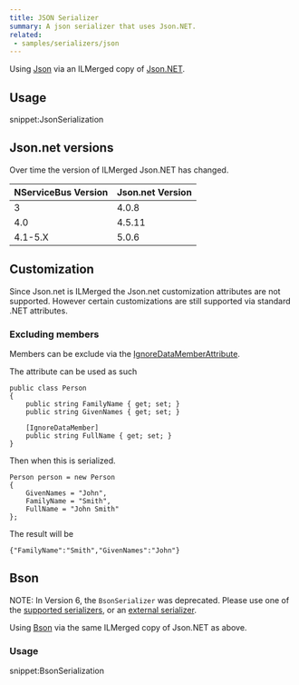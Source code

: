 ```yaml
---
title: JSON Serializer
summary: A json serializer that uses Json.NET.
related:
 - samples/serializers/json
---
```


Using [Json](https://en.wikipedia.org/wiki/Json) via an ILMerged copy of [Json.NET](http://www.newtonsoft.com/json).


## Usage

snippet:JsonSerialization


## Json.net versions

Over time the version of ILMerged Json.NET has changed.

| NServiceBus Version | Json.net Version |
|---|---|
| 3  | 4.0.8 |
| 4.0 | 4.5.11 |
| 4.1-5.X | 5.0.6 |


## Customization

Since Json.net is ILMerged the Json.net customization attributes are not supported. However certain customizations are still supported via standard .NET attributes.


### Excluding members

Members can be exclude via the [IgnoreDataMemberAttribute](https://msdn.microsoft.com/en-us/library/system.runtime.serialization.ignoredatamemberattribute.aspx).

The attribute can be used as such

```
public class Person
{
    public string FamilyName { get; set; }
    public string GivenNames { get; set; }

    [IgnoreDataMember]
    public string FullName { get; set; }
}
```

Then when this is serialized.

```
Person person = new Person
{
    GivenNames = "John",
    FamilyName = "Smith",
    FullName = "John Smith"
};
```

The result will be

```
{"FamilyName":"Smith","GivenNames":"John"}
```


## Bson

NOTE: In Version 6, the `BsonSerializer` was deprecated. Please use one of the [supported serializers](/nservicebus/serialization/#supported-serializers), or an [external serializer](/platform/extensions.md#serializers).

Using [Bson](https://en.wikipedia.org/wiki/BSON) via the same ILMerged copy of Json.NET as above.


### Usage

snippet:BsonSerialization
